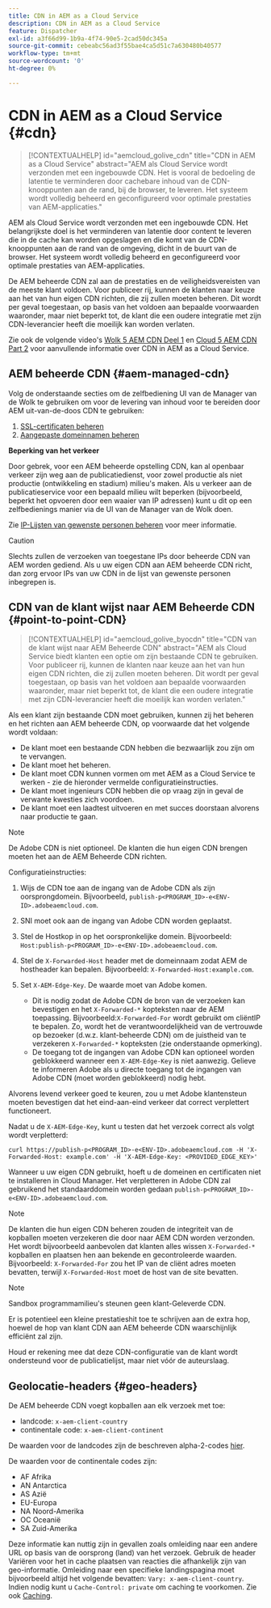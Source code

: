```yaml
---
title: CDN in AEM as a Cloud Service
description: CDN in AEM as a Cloud Service
feature: Dispatcher
exl-id: a3f66d99-1b9a-4f74-90e5-2cad50dc345a
source-git-commit: cebeabc56ad3f55bae4ca5d51c7a630480b40577
workflow-type: tm+mt
source-wordcount: '0'
ht-degree: 0%

---
```


# CDN in AEM as a Cloud Service {#cdn}

>[!CONTEXTUALHELP]
>id="aemcloud_golive_cdn"
>title="CDN in AEM as a Cloud Service"
>abstract="AEM als Cloud Service wordt verzonden met een ingebouwde CDN. Het is vooral de bedoeling de latentie te verminderen door cachebare inhoud van de CDN-knooppunten aan de rand, bij de browser, te leveren. Het systeem wordt volledig beheerd en geconfigureerd voor optimale prestaties van AEM-applicaties."

AEM als Cloud Service wordt verzonden met een ingebouwde CDN. Het belangrijkste doel is het verminderen van latentie door content te leveren die in de cache kan worden opgeslagen en die komt van de CDN-knooppunten aan de rand van de omgeving, dicht in de buurt van de browser. Het systeem wordt volledig beheerd en geconfigureerd voor optimale prestaties van AEM-applicaties.

De AEM beheerde CDN zal aan de prestaties en de veiligheidsvereisten van de meeste klant voldoen. Voor publiceer rij, kunnen de klanten naar keuze aan het van hun eigen CDN richten, die zij zullen moeten beheren. Dit wordt per geval toegestaan, op basis van het voldoen aan bepaalde voorwaarden waaronder, maar niet beperkt tot, de klant die een oudere integratie met zijn CDN-leverancier heeft die moeilijk kan worden verlaten.

Zie ook de volgende video&#39;s [Wolk 5 AEM CDN Deel 1](https://experienceleague.adobe.com/docs/experience-manager-learn/cloud-service/cloud-5/cloud5-aem-cdn-part1.html) en [Cloud 5 AEM CDN Part 2](https://experienceleague.adobe.com/docs/experience-manager-learn/cloud-service/cloud-5/cloud5-aem-cdn-part2.html) voor aanvullende informatie over CDN in AEM as a Cloud Service.

## AEM beheerde CDN  {#aem-managed-cdn}

Volg de onderstaande secties om de zelfbediening UI van de Manager van de Wolk te gebruiken om voor de levering van inhoud voor te bereiden door AEM uit-van-de-doos CDN te gebruiken:

1. [SSL-certificaten beheren](/help/implementing/cloud-manager/managing-ssl-certifications/introduction.md)
1. [Aangepaste domeinnamen beheren](/help/implementing/cloud-manager/custom-domain-names/introduction.md)

**Beperking van het verkeer**

Door gebrek, voor een AEM beheerde opstelling CDN, kan al openbaar verkeer zijn weg aan de publicatiedienst, voor zowel productie als niet productie (ontwikkeling en stadium) milieu&#39;s maken. Als u verkeer aan de publicatieservice voor een bepaald milieu wilt beperken (bijvoorbeeld, beperkt het opvoeren door een waaier van IP adressen) kunt u dit op een zelfbedienings manier via de UI van de Manager van de Wolk doen.

Zie [IP-Lijsten van gewenste personen beheren](/help/implementing/cloud-manager/ip-allow-lists/introduction.md) voor meer informatie.

>[!CAUTION]
>
>Slechts zullen de verzoeken van toegestane IPs door beheerde CDN van AEM worden gediend. Als u uw eigen CDN aan AEM beheerde CDN richt, dan zorg ervoor IPs van uw CDN in de lijst van gewenste personen inbegrepen is.

## CDN van de klant wijst naar AEM Beheerde CDN {#point-to-point-CDN}

>[!CONTEXTUALHELP]
>id="aemcloud_golive_byocdn"
>title="CDN van de klant wijst naar AEM Beheerde CDN"
>abstract="AEM als Cloud Service biedt klanten een optie om zijn bestaande CDN te gebruiken. Voor publiceer rij, kunnen de klanten naar keuze aan het van hun eigen CDN richten, die zij zullen moeten beheren. Dit wordt per geval toegestaan, op basis van het voldoen aan bepaalde voorwaarden waaronder, maar niet beperkt tot, de klant die een oudere integratie met zijn CDN-leverancier heeft die moeilijk kan worden verlaten."

Als een klant zijn bestaande CDN moet gebruiken, kunnen zij het beheren en het richten aan AEM beheerde CDN, op voorwaarde dat het volgende wordt voldaan:

* De klant moet een bestaande CDN hebben die bezwaarlijk zou zijn om te vervangen.
* De klant moet het beheren.
* De klant moet CDN kunnen vormen om met AEM as a Cloud Service te werken - zie de hieronder vermelde configuratieinstructies.
* De klant moet ingenieurs CDN hebben die op vraag zijn in geval de verwante kwesties zich voordoen.
* De klant moet een laadtest uitvoeren en met succes doorstaan alvorens naar productie te gaan.

>[!NOTE]
>
>De Adobe CDN is niet optioneel. De klanten die hun eigen CDN brengen moeten het aan de AEM Beheerde CDN richten.

Configuratieinstructies:

1. Wijs de CDN toe aan de ingang van de Adobe CDN als zijn oorsprongdomein. Bijvoorbeeld, `publish-p<PROGRAM_ID>-e<ENV-ID>.adobeaemcloud.com`.
1. SNI moet ook aan de ingang van Adobe CDN worden geplaatst.
1. Stel de Hostkop in op het oorspronkelijke domein. Bijvoorbeeld: `Host:publish-p<PROGRAM_ID>-e<ENV-ID>.adobeaemcloud.com`.
1. Stel de `X-Forwarded-Host` header met de domeinnaam zodat AEM de hostheader kan bepalen. Bijvoorbeeld: `X-Forwarded-Host:example.com`.
1. Set `X-AEM-Edge-Key`. De waarde moet van Adobe komen.

   * Dit is nodig zodat de Adobe CDN de bron van de verzoeken kan bevestigen en het `X-Forwarded-*` kopteksten naar de AEM toepassing. Bijvoorbeeld:`X-Forwarded-For` wordt gebruikt om cliëntIP te bepalen. Zo, wordt het de verantwoordelijkheid van de vertrouwde op bezoeker (d.w.z. klant-beheerde CDN) om de juistheid van te verzekeren `X-Forwarded-*` kopteksten (zie onderstaande opmerking).
   * De toegang tot de ingangen van Adobe CDN kan optioneel worden geblokkeerd wanneer een `X-AEM-Edge-Key` is niet aanwezig. Gelieve te informeren Adobe als u directe toegang tot de ingangen van Adobe CDN (moet worden geblokkeerd) nodig hebt.

Alvorens levend verkeer goed te keuren, zou u met Adobe klantensteun moeten bevestigen dat het eind-aan-eind verkeer dat correct verplettert functioneert.

Nadat u de `X-AEM-Edge-Key`, kunt u testen dat het verzoek correct als volgt wordt verpletterd:

```
curl https://publish-p<PROGRAM_ID>-e<ENV-ID>.adobeaemcloud.com -H 'X-Forwarded-Host: example.com' -H 'X-AEM-Edge-Key: <PROVIDED_EDGE_KEY>'
```

Wanneer u uw eigen CDN gebruikt, hoeft u de domeinen en certificaten niet te installeren in Cloud Manager. Het verpletteren in Adobe CDN zal gebruikend het standaarddomein worden gedaan `publish-p<PROGRAM_ID>-e<ENV-ID>.adobeaemcloud.com`.

>[!NOTE]
>
>De klanten die hun eigen CDN beheren zouden de integriteit van de kopballen moeten verzekeren die door naar AEM CDN worden verzonden. Het wordt bijvoorbeeld aanbevolen dat klanten alles wissen `X-Forwarded-*` kopballen en plaatsen hen aan bekende en gecontroleerde waarden. Bijvoorbeeld: `X-Forwarded-For` zou het IP van de cliënt adres moeten bevatten, terwijl `X-Forwarded-Host` moet de host van de site bevatten.

>[!NOTE]
>
>Sandbox programmamilieu&#39;s steunen geen klant-Geleverde CDN.

Er is potentieel een kleine prestatieshit toe te schrijven aan de extra hop, hoewel de hop van klant CDN aan AEM beheerde CDN waarschijnlijk efficiënt zal zijn.

Houd er rekening mee dat deze CDN-configuratie van de klant wordt ondersteund voor de publicatielijst, maar niet vóór de auteurslaag.

## Geolocatie-headers {#geo-headers}

De AEM beheerde CDN voegt kopballen aan elk verzoek met toe:

* landcode: `x-aem-client-country`
* continentale code: `x-aem-client-continent`

De waarden voor de landcodes zijn de beschreven alpha-2-codes [hier](https://en.wikipedia.org/wiki/ISO_3166-1).

De waarden voor de continentale codes zijn:

* AF Afrika
* AN Antarctica
* AS Azië
* EU-Europa
* NA Noord-Amerika
* OC Oceanië
* SA Zuid-Amerika

Deze informatie kan nuttig zijn in gevallen zoals omleiding naar een andere URL op basis van de oorsprong (land) van het verzoek. Gebruik de header Variëren voor het in cache plaatsen van reacties die afhankelijk zijn van geo-informatie. Omleiding naar een specifieke landingspagina moet bijvoorbeeld altijd het volgende bevatten: `Vary: x-aem-client-country`. Indien nodig kunt u `Cache-Control: private` om caching te voorkomen. Zie ook [Caching](/help/implementing/dispatcher/caching.md#html-text).
